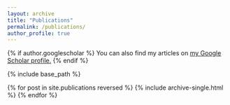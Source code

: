```yaml
---
layout: archive
title: "Publications"
permalink: /publications/
author_profile: true
---
```


{% if author.googlescholar %}
  You can also find my articles on <u><a href="{{https://scholar.google.com/citations?user=yrHY-lcAAAAJ&hl=zh-CN}}">my Google Scholar profile</a>.</u>
{% endif %}

<!-- You can also find my articles on <u><a href="{{https://scholar.google.com/citations?user=yrHY-lcAAAAJ&hl=zh-en}}">my Google Scholar profile</a>.</u> -->



{% include base_path %}

{% for post in site.publications reversed %}
  {% include archive-single.html %}
{% endfor %}
